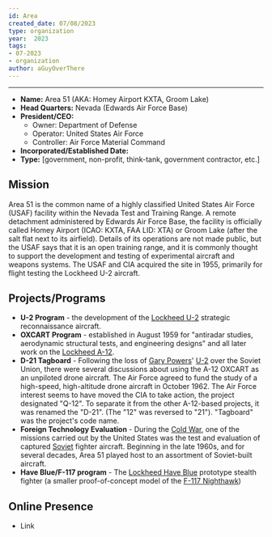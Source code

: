 ```yaml
---
id: Area
created_date: 07/08/2023
type: organization
year:  2023
tags:
- 07-2023
- organization
author: aGuyOverThere
---
```


----

- **Name:** Area 51 (AKA: Homey Airport KXTA, Groom Lake)
- **Head Quarters:** Nevada (Edwards Air Force Base)
- **President/CEO:**
	- Owner: Department of Defense
	- Operator: United States Air Force
	- Controller: Air Force Material Command
- **Incorporated/Established Date:**
- **Type:** [government, non-profit, think-tank, government contractor, etc.]

## Mission

Area 51 is the common name of a highly classified United States Air Force (USAF) facility within the Nevada Test and Training Range. A remote detachment administered by Edwards Air Force Base, the facility is officially called Homey Airport (ICAO: KXTA, FAA LID: XTA) or Groom Lake (after the salt flat next to its airfield). Details of its operations are not made public, but the USAF says that it is an open training range, and it is commonly thought to support the development and testing of experimental aircraft and weapons systems. The USAF and CIA acquired the site in 1955, primarily for flight testing the Lockheed U-2 aircraft.

## Projects/Programs

- **U-2 Program** - the development of the [Lockheed U-2](https://en.wikipedia.org/wiki/Lockheed_U-2 "Lockheed U-2") strategic reconnaissance aircraft.
- **OXCART Program** - established in August 1959 for "antiradar studies, aerodynamic structural tests, and engineering designs" and all later work on the [Lockheed A-12](https://en.wikipedia.org/wiki/Lockheed_A-12 "Lockheed A-12").
- **D-21 Tagboard** - Following the loss of [Gary Powers](https://en.wikipedia.org/wiki/Gary_Powers "Gary Powers")' [U-2](https://en.wikipedia.org/wiki/Lockheed_U-2 "Lockheed U-2") over the Soviet Union, there were several discussions about using the A-12 OXCART as an unpiloted drone aircraft. The Air Force agreed to fund the study of a high-speed, high-altitude drone aircraft in October 1962. The Air Force interest seems to have moved the CIA to take action, the project designated "Q-12". To separate it from the other A-12-based projects, it was renamed the "D-21". (The "12" was reversed to "21"). "Tagboard" was the project's code name.
- **Foreign Technology Evaluation** - During the [Cold War](https://en.wikipedia.org/wiki/Cold_War "Cold War"), one of the missions carried out by the United States was the test and evaluation of captured [Soviet](https://en.wikipedia.org/wiki/Soviet_Union "Soviet Union") fighter aircraft. Beginning in the late 1960s, and for several decades, Area 51 played host to an assortment of Soviet-built aircraft.
- **Have Blue/F-117 program** - The [Lockheed Have Blue](https://en.wikipedia.org/wiki/Lockheed_Have_Blue "Lockheed Have Blue") prototype stealth fighter (a smaller proof-of-concept model of the [F-117 Nighthawk](https://en.wikipedia.org/wiki/F-117_Nighthawk "F-117 Nighthawk"))

## Online Presence

- Link